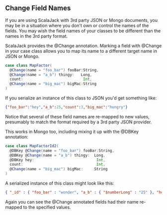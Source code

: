 ## Change Field Names

If you are using ScalaJack with 3rd party JSON or Mongo documents, you may be in a situation where you don't own or control the names of the fields.  You may wish the field names of your classes to be different than the names in the 3rd party format.

ScalaJack provides the @Change annotation.  Marking a field with @Change in your case class allows you to map its name to a different target name in JSON or Mongo.

```scala
case class MapFactor(
  @Change(name = "foo_bar") fooBar:String,
  @Change(name = "a_b") thingy:   Long,
  count:                           Int,
  @Change(name = "big_mac") bigMac:String
)
```

If you serialize an instance of this class to JSON you'd get something like:

```JSON
{"foo_bar":"hey","a_b":25,"count":3,"big_mac":"hungry"}
```

Notice that several of these field names are re-mapped to new values, presumably to match the format required by a 3rd party JSON provider.

This works in Mongo too, including mixing it up with the @DBKey annotation:

```scala
case class MapFactorId2(
  @DBKey @Change(name = "foo_bar") fooBar:String,
  @DBKey @Change(name = "a_b") thingy:  Long,
  @DBKey hey:                            Int,
  count:                                 Int,
  @Change(name = "big_mac") bigMac:     String
)
```

A serialized instance of this class might look like this:

```json
{ "_id" : { "foo_bar" : "wonder", "a_b" : { "$numberLong" : "25" }, "hey" : 1 }, "count" : 3, "big_mac" : "hungry" }
```

Again you can see the @Change annotated fields had their name re-mapped to the specified values.
